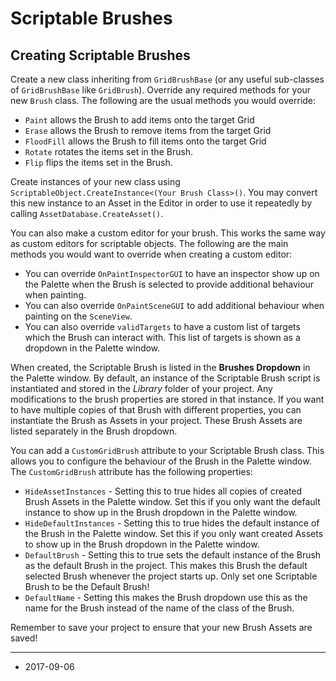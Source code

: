 # Scriptable Brushes

## Creating Scriptable Brushes

Create a new class inheriting from `GridBrushBase` (or any useful sub-classes of `GridBrushBase` like `GridBrush`). Override any required methods for your new `Brush` class. The following are the usual methods you would override:

* `Paint` allows the Brush to add items onto the target Grid
* `Erase` allows the Brush to remove items from the target Grid
* `FloodFill` allows the Brush to fill items onto the target Grid
* `Rotate` rotates the items set in the Brush.
* `Flip` flips the items set in the Brush.

Create instances of your new class using `ScriptableObject.CreateInstance<(Your Brush Class>()`. You may convert this new instance to an Asset in the Editor in order to use it repeatedly by calling `AssetDatabase.CreateAsset()`.

You can also make a custom editor for your brush. This works the same way as custom editors for scriptable objects. The following are the main methods you would want to override when creating a custom editor:

* You can override `OnPaintInspectorGUI` to have an inspector show up on the Palette when the Brush is selected to provide additional behaviour when painting.
* You can also override `OnPaintSceneGUI` to add additional behaviour when painting on the `SceneView`.
* You can also override `validTargets` to have a custom list of targets which the Brush can interact with. This list of targets is shown as a dropdown in the Palette window.

When created, the Scriptable Brush is listed in the __Brushes Dropdown__ in the Palette window. By default, an instance of the Scriptable Brush script is instantiated and stored in the _Library_ folder of your project. Any modifications to the brush properties are stored in that instance. If you want to have multiple copies of that Brush with different properties, you can instantiate the Brush as Assets in your project. These Brush Assets are listed separately in the Brush dropdown.

You can add a `CustomGridBrush` attribute to your Scriptable Brush class. This allows you to configure the behaviour of the Brush in the Palette window. The `CustomGridBrush` attribute has the following properties:

* `HideAssetInstances` - Setting this to true hides all copies of created Brush Assets in the Palette window. Set this if you only want the default instance to show up in the Brush dropdown in the Palette window.
* `HideDefaultInstances` - Setting this to true hides the default instance of the Brush in the Palette window. Set this if you only want created Assets to show up in the Brush dropdown in the Palette window.
* `DefaultBrush` - Setting this to true sets the default instance of the Brush as the default Brush in the project. This makes this Brush the default selected Brush whenever the project starts up. Only set one Scriptable Brush to be the Default Brush!
* `DefaultName` - Setting this makes the Brush dropdown use this as the name for the Brush instead of the name of the class of the Brush.

Remember to save your project to ensure that your new Brush Assets are saved!

---

* <span class="page-edit">2017-09-06 <!-- include IncludeTextNewPageSomeEdit --></span>